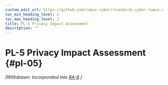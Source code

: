 ```yaml
---
custom_edit_url: https://github.com/tamus-cyber/standards.cyber.tamus.edu/tree/main/static/content/tamus.edu/TAMUS_profile.xml
toc_min_heading_level: 2
toc_max_heading_level: 2
title: PL-5 Privacy Impact Assessment
description: ""
---
```


# PL-5 Privacy Impact Assessment {#pl-05}


_[Withdrawn: Incorporated into [RA-8](../ra/ra-08#ra-08).]_

